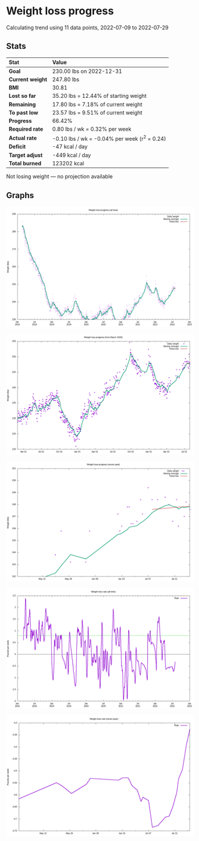 # Weight loss progress

Calculating trend using 11 data points, 2022-07-09 to 2022-07-29

## Stats

Stat|Value
:-|:-
**Goal**|230.00 lbs on 2022-12-31
**Current weight**|247.80 lbs
**BMI**|30.81
**Lost so far**|35.20 lbs = 12.44% of starting weight
**Remaining**|17.80 lbs =  7.18% of current  weight
**To past low**|23.57 lbs =  9.51% of current  weight
**Progress**|66.42%
**Required rate**|0.80 lbs / wk = 0.32% per week
**Actual rate**|-0.10 lbs / wk = -0.04% per week  (r<sup>2</sup> = 0.24)
**Deficit**|-47 kcal / day
**Target adjust**|-449 kcal / day
**Total burned**|123202 kcal

Not losing weight &mdash; no projection available

## Graphs

![](weight-graph-alltime.png)

![](weight-graph-covid.png)

![](weight-graph-recent.png)

![](rate-graph-alltime.png)

![](rate-graph-recent.png)
